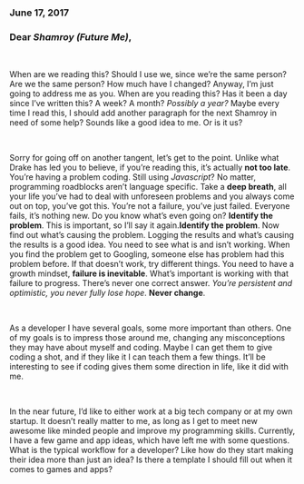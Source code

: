 ### **June 17, 2017**

### **Dear _Shamroy (Future Me)_,**

 

When are we reading this? Should I use we, since we’re the same person? Are 
we the same person? How much have I changed? Anyway, I’m just going to 
address me as you. When are you reading this? Has it been a day since I’ve 
written this? A week? A month? *Possibly a year?* Maybe every time I read 
this, I should add another paragraph for the next Shamroy in need of some 
help? Sounds like a good idea to me. Or is it us?

 

Sorry for going off on another tangent, let’s get to the point. Unlike what 
Drake has led you to believe, if you’re reading this, it’s actually **not 
too late**. You’re having a problem coding. Still using *Javascript*? No 
matter, programming roadblocks aren’t language specific. Take a **deep 
breath**, all your life you’ve had to deal with unforeseen problems and you 
always come out on top, you’ve got this. You’re not a failure, you’ve just 
failed. Everyone fails, it’s nothing new. Do you know what’s even going on? 
**Identify the problem**. This is important, so I’ll say it 
again.**Identify the problem**. Now find out what’s causing the problem. 
Logging the results and what’s causing the results is a good idea. You need 
to see what is and isn’t working. When you find the problem get to 
Googling, someone else has problem had this problem before. If that doesn’t 
work, try different things. You need to have a growth mindset, **failure is 
inevitable**. What’s important is working with that failure to progress. 
There’s never one correct answer. *You’re persistent and optimistic, you 
never fully lose hope*. **Never change**.

 

As a developer I have several goals, some more important than others. One 
of my goals is to impress those around me, changing any misconceptions they 
may have about myself and coding. Maybe I can get them to give coding a 
shot, and if they like it I can teach them a few things. It’ll be 
interesting to see if coding gives them some direction in life, like it did 
with me. 

 

In the near future, I’d like to either work at a big tech company or at my 
own startup. It doesn’t really matter to me, as long as I get to meet new 
awesome like minded people and improve my programming skills. Currently, I 
have a few game and app ideas, which have left me with some questions. What 
is the typical workflow for a developer? Like how do they start making 
their idea more than just an idea? Is there a template I should fill out 
when it comes to games and apps?